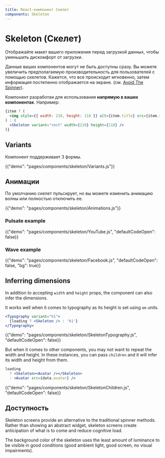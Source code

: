 ```yaml
---
title: React-компонент Скелет
components: Skeleton
---
```


# Skeleton (Скелет)

<p class="description">Отображайте макет вашего приложения перед загрузкой данных, чтобы уменьшить дискомфорт от загрузки.</p>

Данные ваших компонентов могут не быть доступны сразу. Вы можете увеличить предполагаемую производительность для пользователей с помощью скелетов. Кажется, что все происходит мгновенно, затем информация постепенно отображается на экране. (см. [Avoid The Spinner](https://www.lukew.com/ff/entry.asp?1797)).

Компонент разработан для использования **напрямую в ваших компонентах**. Например:

```jsx
{item ? (
  <img style={{ width: 210, height: 118 }} alt={item.title} src={item.src} />
) : (
  <Skeleton variant="rect" width={210} height={118} />
)}
```

## Variants

Компонент поддерживает 3 формы.

{{"demo": "pages/components/skeleton/Variants.js"}}

## Анимации

По умолчанию скелет пульсирует, но вы можете изменить анимацию волны или полностью отключить ее.

{{"demo": "pages/components/skeleton/Animations.js"}}

### Pulsate example

{{"demo": "pages/components/skeleton/YouTube.js", "defaultCodeOpen": false}}

### Wave example

{{"demo": "pages/components/skeleton/Facebook.js", "defaultCodeOpen": false, "bg": true}}

## Inferring dimensions

In addition to accepting `width` and `height` props, the component can also infer the dimensions.

It works well when it comes to typography as its height is set using `em` units.

```jsx
<Typography variant="h1">
  {loading ? <Skeleton /> : 'h1'}
</Typography>
```

{{"demo": "pages/components/skeleton/SkeletonTypography.js", "defaultCodeOpen": false}}

But when it comes to other components, you may not want to repeat the width and height. In these instances, you can pass `children` and it will infer its width and height from them.

```jsx
loading
  ? <Skeleton><Avatar /></Skeleton>
  : <Avatar src={data.avatar} />
```

{{"demo": "pages/components/skeleton/SkeletonChildren.js", "defaultCodeOpen": false}}

## Доступность

Skeleton screens provide an alternative to the traditional spinner methods. Rather than showing an abstract widget, skeleton screens create anticipation of what is to come and reduce cognitive load.

The background color of the skeleton uses the least amount of luminance to be visible in good conditions (good ambient light, good screen, no visual impairments).